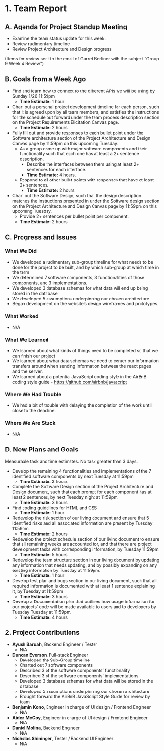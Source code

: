 # 1. Team Report

## A. Agenda for Project Standup Meeting
- Examine the team status update for this week.
- Review rudimentary timeline
- Review Project Architecture and Design progress

(Items for review sent to the email of Garret Berliner with the subject “Group 9 Week 4 Review")

## B. Goals from a Week Ago
- Find and learn how to connect to the different APIs we will be using by Sunday 1/26 11:59pm
    - **Time Estimate:** 1 hour
- Chart out a personal project development timeline for each person, such that it is agreed upon by all team members, and satisfies the instructions for the schedule put forward under the team process description section on the Project Requirements Elicitation Canvas page.
    - **Time Estimate:** 2 hours
- Fully fill out and provide responses to each bullet point under the Software architecture section of the Project Architecture and Design Canvas page by 11:59pm on this upcoming Tuesday. 
    - As a group come up with major software components and their functionality such that each one has at least a 2+ sentence description.
        - Describe the interfaces between them using at least 2+ sentences for each interface.
        - **Time Estimate:** 4 hours.
    - Respond to all other bullet points with responses that have at least 2+ sentences.
        - **Time Estimate:** 2 hours
- Chart out the Software Design, such that the design description matches the instructions presented in under the Software design section on the Project Architecture and Design Canvas page by 11:59pm on this upcoming Tuesday.
    - Provide 2+ sentences per bullet point per component.
    - **Time Estimate:** 2 hours

## C. Progress and Issues

### What We Did
- We developed a rudimentary sub-group timeline for what needs to be done for the project to be built, and by which sub-group at which time in the term
- We determined 7 software components, 3 functionalities of those components, and 3 implementations.
- We developed 3 database schemas for what data will end up being stored in the database
- We developed 5 assumptions underpinning our chosen architecture
- Began development on the website’s design wireframes and prototypes.

### What Worked
- N/A

### What We Learned
- We learned about what kinds of things need to be completed so that we can finish our project
- We learned about what data schemas we need to center our information transfers around when sending information between the react pages and the server.
- We learned about a potential JavaScript coding style in the AirBnB coding style guide - https://github.com/airbnb/javascript

### Where We Had Trouble
- We had a bit of trouble with delaying the completion of the work until close to the deadline.

### Where We Are Stuck
- N/A

## D. New Plans and Goals
Measurable task and time estimates. No task greater than 3 days.
- Develop the remaining 4 functionalities and implementations of the 7 identified software components by next Tuesday at 11:59pm
  - **Time Estimate:** 2 hours
- Complete the Software Design section of the Project Architecture and Design document, such that each prompt for each component has at least 2 sentences, by next Tuesday night at 11:59pm.
  - **Time Estimate:** 3 hours
- Find coding guidelines for HTML and CSS
  - **Time Estimate:** 1 hour
- Redevelop the risk section of our living document and ensure that 5 identified risks and all associated information are present by Tuesday 11:59pm
  - **Time Estimate:** 2 hours
- Redevelop the project schedule section of our living document to ensure that all remaining weeks are accounted for, and that there are project development tasks with corresponding information, by Tuesday 11:59pm
  - **Time Estimate:** 5 hours
- Redevelop the team structure section in our living document by updating any information that needs updating, and by possibly expanding on any existing information by Tuesday at 11:59pm.
  - **Time Estimate:** 1 hour
- Develop test plan and bugs section in our living document, such that all required information is documented with at least 1 sentence explaining it, by Tuesday at 11:59pm
  - **Time Estimate:** 3 hours
- Develop a Documentation plan that outlines how usage information for our projects’ code will be made available to users and to developers by Tuesday Tuesday at 11:59pm.
  - **Time Estimate:** 4 hours


## 2. Project Contributions
- **Ayush Baruah**, Backend Engineer / Tester  
  - N/A
- **Duncan Everson**, Full-stack Engineer  
  - Developed the Sub-Group timeline
  - Charted out 7 software components
  - Described 3 of the software components’ functionality
  - Described 3 of the software components’ implementations
  - Developed 3 database schemas for what data will be stored in the database
  - Developed 5 assumptions underpinning our chosen architecture
  - Brought forward the AirBnB JavaScript Style Guide for review by team
- **Benjamin Kono**, Engineer in charge of UI design / Frontend Engineer  
  - N/A
- **Aiden McCoy**, Engineer in charge of UI design / Frontend Engineer  
  - N/A
- **Daniel Molina**, Backend Engineer  
  - N/A
- **Nicholas Shininger**, Tester / Backend UI Engineer  
  - N/A

